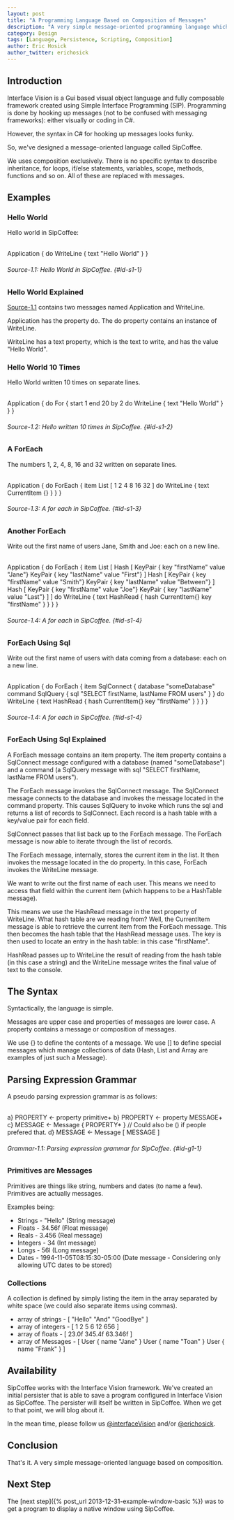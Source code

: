 ```yaml
---
layout: post
title: "A Programming Language Based on Composition of Messages"
description: "A very simple message-oriented programming language which uses composition of messages exclusively."
category: Design
tags: [Language, Persistence, Scripting, Composition]
author: Eric Hosick
author_twitter: erichosick
---
```


## Introduction

Interface Vision is a Gui based visual object language and fully composable framework created using Simple Interface Programming (SIP). Programming is done by hooking up messages (not to be confused with messaging frameworks): either visually or coding in C#.

However, the syntax in C# for hooking up messages looks funky.

So, we've designed a message-oriented language called SipCoffee.

We uses composition exclusively. There is no specific syntax to describe inheritance, for loops, if/else statements, variables, scope, methods, functions and so on. All of these are replaced with messages.

## Examples

### Hello World

Hello world in SipCoffee:

<div id='id-s1-1-top'>&nbsp;</div>
    Application {
      do WriteLine { text "Hello World" }
    }

###### Source-1.1: Hello World in SipCoffee. {#id-s1-1}

### Hello World Explained

[Source-1.1](#id-s1-1-top) contains two messages named Application and WriteLine. 

Application has the property do. The do property contains an instance of WriteLine.

WriteLine has a text property, which is the text to write, and has the value "Hello World".

### Hello World 10 Times

Hello World written 10 times on separate lines.

<div id='id-s1-2-top'>&nbsp;</div>
    Application {
      do For { start 1 end 20 by 2 
        do WriteLine { text "Hello World" }
      }
    }

###### Source-1.2: Hello written 10 times in SipCoffee. {#id-s1-2}

### A ForEach

The numbers 1, 2, 4, 8, 16 and 32 written on separate lines.

<div id='id-s1-3-top'>&nbsp;</div>
    Application {
      do ForEach {
        item List [ 1 2 4 8 16 32 ]
        do WriteLine { text CurrentItem {} }
      }
    }

###### Source-1.3: A for each in SipCoffee. {#id-s1-3}

### Another ForEach

Write out the first name of users Jane, Smith and Joe: each on a new line.

<div id='id-s1-4-top'>&nbsp;</div>
    Application {
      do ForEach {
        item List [
          Hash [
            KeyPair { key "firstName" value "Jane"}
            KeyPair { key "lastName" value "First"}
          ]
          Hash [
            KeyPair { key "firstName" value "Smith"}
            KeyPair { key "lastName" value "Between"}
          ]
          Hash [
            KeyPair { key "firstName" value "Joe"}
            KeyPair { key "lastName" value "Last"}
          ]
        ]
        do WriteLine {
          text HashRead { hash CurrentItem{} key "firstName" }
        }
      }
    }

###### Source-1.4: A for each in SipCoffee. {#id-s1-4}

### ForEach Using Sql

Write out the first name of users with data coming from a database: each on a new line.

<div id='id-s1-4-top'>&nbsp;</div>
    Application {
      do ForEach {
        item SqlConnect {
          database "someDatabase"
          command SqlQuery {
            sql "SELECT firstName, lastName FROM users"
          }
        }
        do WriteLine {
          text HashRead { hash CurrentItem{} key "firstName" }
        }
      }
    }

###### Source-1.4: A for each in SipCoffee. {#id-s1-4}

### ForEach Using Sql Explained

A ForEach message contains an item property. The item property contains a SqlConnect message configured with a database (named "someDatabase") and a command (a SqlQuery message with sql "SELECT firstName, lastName FROM users").

The ForEach message invokes the SqlConnect message. The SqlConnect message connects to the database and invokes the message located in the command property. This causes SqlQuery to invoke which runs the sql and returns a list of records to SqlConnect. Each record is a hash table with a key/value pair for each field.

SqlConnect passes that list back up to the ForEach message. The ForEach message is now able to iterate through the list of records.

The ForEach message, internally, stores the current item in the list. It then invokes the message located in the do property. In this case, ForEach invokes the WriteLine message.

We want to write out the first name of each user. This means we need to access that field within the current item (which happens to be a HashTable message).

This means we use the HashRead message in the text property of WriteLine. What hash table are we reading from? Well, the CurrentItem message is able to retrieve the current item from the ForEach message. This then becomes the hash table that the HashRead message uses. The key is then used to locate an entry in the hash table: in this case "firstName".

HashRead passes up to WriteLine the result of reading from the hash table (in this case a string) and the WriteLine message writes the final value of text to the console.

## The Syntax

Syntactically, the language is simple.

Messages are upper case and properties of messages are lower case. A property contains a message or composition of messages.

We use {} to define the contents of a message. We use [] to define special messages which manage collections of data (Hash, List and Array are examples of just such a Message).

## Parsing Expression Grammar

A pseudo parsing expression grammar is as follows:
  
<div id='id-g1-1-top'>&nbsp;</div>
    a} PROPERTY <- property primitive+
    b} PROPERTY <- property MESSAGE+
    c} MESSAGE <- Message { PROPERTY* } // Could also be () if people prefered that.
    d} MESSAGE <- Message [ MESSAGE ]

###### Grammar-1.1: Parsing expression grammar for SipCoffee. {#id-g1-1}

### Primitives are Messages

Primitives are things like string, numbers and dates (to name a few). Primitives are actually messages.

Examples being:

* Strings - "Hello" (String message)
* Floats - 34.56f (Float message)
* Reals - 3.456 (Real message)
* Integers - 34 (Int message)
* Longs - 56l (Long message)
* Dates - 1994-11-05T08:15:30-05:00 (Date message - Considering only allowing UTC dates to be stored)

### Collections

A collection is defined by simply listing the item in the array separated by white space (we could also separate items using commas).

* array of strings - [ "Hello" "And" "GoodBye" ]
* array of integers - [ 1 2 5 6 12 656 ]
* array of floats - [ 23.0f 345.4f 63.346f ]
* array of Messages - [ User { name "Jane" } User { name "Toan" } User { name "Frank" } ]

## Availability

SipCoffee works with the Interface Vision framework. We've created an initial persister that is able to save a program configured in Interface Vision as SipCoffee. The persister will itself be written in SipCoffee. When we get to that point, we will blog about it.

In the mean time, please follow us [@interfaceVision](http://www.twitter.com/interfaceVision) and/or [@erichosick](http://www.twitter.com/erichosick).

## Conclusion

That's it. A very simple message-oriented language based on composition.

## Next Step

The [next step]({% post_url 2013-12-31-example-window-basic %}) was to get a program to display a native window using SipCoffee.

